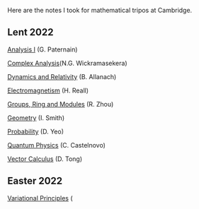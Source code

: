 Here are the notes I took for mathematical tripos at Cambridge.

## Lent 2022
[Analysis I](https://jongai.github.io/Tripos/LT2022/Anal/Anal.pdf) (G. Paternain)

[Complex Analysis](https://jongai.github.io/Tripos/LT2022/CAnal/CAnal.pdf)(N.G. Wickramasekera)

[Dynamics and Relativity](https://jongai.github.io/Tripos/LT2022/DR/DR.pdf) (B. Allanach)

[Electromagnetism](https://jongai.github.io/Tripos/LT2022/EM/EM.pdf) (H. Reall)

[Groups, Ring and Modules](https://jongai.github.io/Tripos/LT2022/GRM/GRM.pdf) (R. Zhou)

[Geometry](https://jongai.github.io/Tripos/LT2022/Geometry/Geometry.pdf) (I. Smith)

[Probability](https://jongai.github.io/Tripos/LT2022/Probability/Probability.pdf) (D. Yeo)

[Quantum Physics](https://jongai.github.io/Tripos/LT2022/QPhys/QPhys.pdf) (C. Castelnovo)

[Vector Calculus](https://jongai.github.io/Tripos/LT2022/VC/VC.pdf) (D. Tong)

## Easter 2022
[Variational Principles](https://jongai.github.io/Tripos/ET2022/VP/VP.pdf) (
